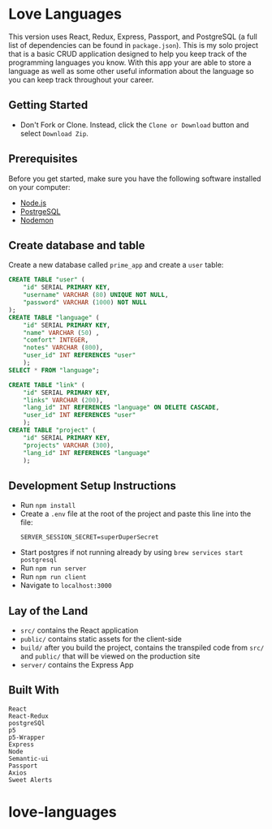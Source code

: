 # Love Languages
This version uses React, Redux, Express, Passport, and PostgreSQL (a full list of dependencies can be found in `package.json`).
This is my solo project that is a basic CRUD application designed to help you keep track of the programming languages you know. With this app your are able to store a language as well as some other useful information about the language so you can keep track throughout your career.

## Getting Started

* Don't Fork or Clone. Instead, click the `Clone or Download` button and select `Download Zip`.

## Prerequisites

Before you get started, make sure you have the following software installed on your computer:

- [Node.js](https://nodejs.org/en/)
- [PostrgeSQL](https://www.postgresql.org/)
- [Nodemon](https://nodemon.io/)

## Create database and table

Create a new database called `prime_app` and create a `user` table:

```SQL
CREATE TABLE "user" (
    "id" SERIAL PRIMARY KEY,
    "username" VARCHAR (80) UNIQUE NOT NULL,
    "password" VARCHAR (1000) NOT NULL
);
CREATE TABLE "language" (
	"id" SERIAL PRIMARY KEY,
	"name" VARCHAR (50) ,
	"comfort" INTEGER,
	"notes" VARCHAR (800),
	"user_id" INT REFERENCES "user"
	);
SELECT * FROM "language";

CREATE TABLE "link" (
	"id" SERIAL PRIMARY KEY,
	"links" VARCHAR (200),
	"lang_id" INT REFERENCES "language" ON DELETE CASCADE,
	"user_id" INT REFERENCES "user" 
	);
CREATE TABLE "project" (
	"id" SERIAL PRIMARY KEY,
	"projects" VARCHAR (300),
	"lang_id" INT REFERENCES "language"
	);
```


## Development Setup Instructions

* Run `npm install`
* Create a `.env` file at the root of the project and paste this line into the file:
    ```
    SERVER_SESSION_SECRET=superDuperSecret
    ```
* Start postgres if not running already by using `brew services start postgresql`
* Run `npm run server`
* Run `npm run client`
* Navigate to `localhost:3000`


## Lay of the Land

* `src/` contains the React application
* `public/` contains static assets for the client-side
* `build/` after you build the project, contains the transpiled code from `src/` and `public/` that will be viewed on the production site
* `server/` contains the Express App

## Built With
    React
    React-Redux
    postgreSQl
    p5
    p5-Wrapper
    Express
    Node
    Semantic-ui
    Passport
    Axios
    Sweet Alerts
    


# love-languages
